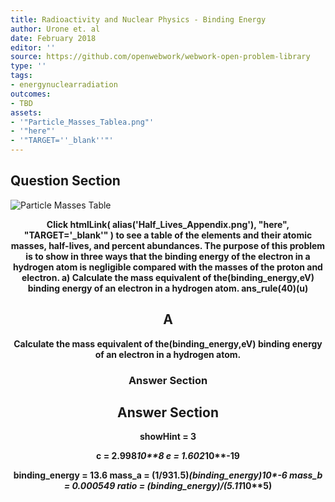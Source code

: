 ```yaml
---
title: Radioactivity and Nuclear Physics - Binding Energy
author: Urone et. al
date: February 2018
editor: ''
source: https://github.com/openwebwork/webwork-open-problem-library
type: ''
tags:
- energynuclearradiation
outcomes:
- TBD
assets:
- '"Particle_Masses_Tablea.png"'
- '"here"'
- '"TARGET=''_blank''"'
---
```


## Question Section 

![Particle Masses Table]("Particle_Masses_Tablea.png")

<center> 

<b>
Click htmlLink( alias('Half_Lives_Appendix.png'), "here", "TARGET='_blank'" ) to see a table of the elements and their atomic masses, half-lives, and percent abundances.
The purpose of this problem is to show in three ways that the binding energy of the electron in a hydrogen atom is negligible compared with the masses of the proton and electron. 
a) Calculate the mass equivalent of the(binding_energy,eV) binding energy of an electron in a hydrogen atom. 
ans_rule(40)(u)

## A
Calculate the mass equivalent of the(binding_energy,eV) binding energy of an electron in a hydrogen atom. 
### Answer Section


## Answer Section

showHint = 3

c = 2.998*10**8
e = 1.602*10**-19

binding_energy = 13.6
mass_a = (1/931.5)*(binding_energy)*10**-6
mass_b = 0.000549
ratio = (binding_energy)/(5.11*10**5)